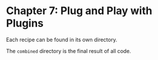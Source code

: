 Chapter 7: Plug and Play  with Plugins
============================================

Each recipe can be found in its own directory.

The `combined` directory is the final result of all code.